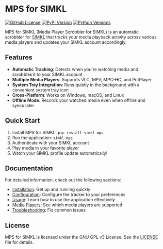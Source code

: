 # MPS for SIMKL

[![GitHub License](https://img.shields.io/github/license/kavinthangavel/media-player-scrobbler-for-simkl)](https://github.com/kavinthangavel/media-player-scrobbler-for-simkl/blob/main/LICENSE)
[![PyPI Version](https://img.shields.io/pypi/v/simkl-mps)](https://pypi.org/project/simkl-mps/)
[![Python Versions](https://img.shields.io/pypi/pyversions/simkl-mps)](https://pypi.org/project/simkl-mps/)

MPS for SIMKL (Media Player Scrobbler for SIMKL) is an automatic scrobbler for [SIMKL](https://simkl.com) that tracks your media playback activity across various media players and updates your SIMKL account accordingly.

## Features

- **Automatic Tracking**: Detects when you're watching media and scrobbles it to your SIMKL account
- **Multiple Media Players**: Supports VLC, MPV, MPC-HC, and PotPlayer
- **System Tray Integration**: Runs quietly in the background with a convenient system tray icon
- **Cross-Platform**: Works on Windows, macOS, and Linux
- **Offline Mode**: Records your watched media even when offline and syncs later

## Quick Start

1. Install MPS for SIMKL: `pip install simkl-mps`
2. Run the application: `simkl-mps`
3. Authenticate with your SIMKL account
4. Play media in your favorite player
5. Watch your SIMKL profile update automatically!

## Documentation

For detailed information, check out the following sections:

- [Installation](installation.md): Get up and running quickly
- [Configuration](configuration.md): Configure the tracker to your preferences
- [Usage](usage.md): Learn how to use the application effectively
- [Media Players](media-players.md): See which media players are supported
- [Troubleshooting](troubleshooting.md): Fix common issues

## License

MPS for SIMKL is licensed under the GNU GPL v3 License. See the [LICENSE](https://github.com/kavinthangavel/media-player-scrobbler-for-simkl/blob/main/LICENSE) file for details.